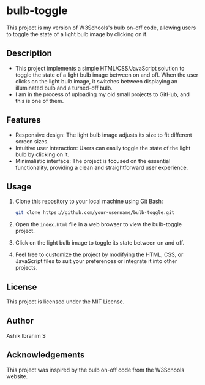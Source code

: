 # bulb-toggle

This project is my version of W3Schools's bulb on-off code, allowing users to toggle the state of a light bulb image by clicking on it.

## Description

- This project implements a simple HTML/CSS/JavaScript solution to toggle the state of a light bulb image between on and off. When the user clicks on the light bulb image, it switches between displaying an illuminated bulb and a turned-off bulb.
- I am in the process of uploading my old small projects to GitHub, and this is one of them.
## Features

- Responsive design: The light bulb image adjusts its size to fit different screen sizes.
- Intuitive user interaction: Users can easily toggle the state of the light bulb by clicking on it.
- Minimalistic interface: The project is focused on the essential functionality, providing a clean and straightforward user experience.

## Usage

1. Clone this repository to your local machine using Git Bash:

   ```bash
   git clone https://github.com/your-username/bulb-toggle.git
   ```
   
2. Open the `index.html` file in a web browser to view the bulb-toggle project.
3. Click on the light bulb image to toggle its state between on and off.
4. Feel free to customize the project by modifying the HTML, CSS, or JavaScript files to suit your preferences or integrate it into other projects.

## License

This project is licensed under the MIT License.

## Author

Ashik Ibrahim S

## Acknowledgements

This project was inspired by the bulb on-off code from the W3Schools website.
